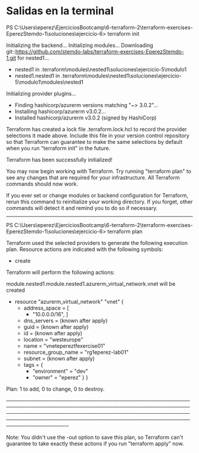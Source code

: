 # Salidas en la terminal

PS C:\Users\eperez\EjerciciosBootcamp\6-terraform-2\terraform-exercises-EperezStemdo-1\soluciones\ejercicio-6> terraform init

Initializing the backend...
Initializing modules...
Downloading git::https://github.com/stemdo-labs/terraform-exercises-EperezStemdo-1.git for nested1...
- nested1 in .terraform\modules\nested1\soluciones\ejercicio-5\modulo1
- nested1.nested1 in .terraform\modules\nested1\soluciones\ejercicio-5\modulo1\modules\nested1

Initializing provider plugins...
- Finding hashicorp/azurerm versions matching "~> 3.0.2"...
- Installing hashicorp/azurerm v3.0.2...
- Installed hashicorp/azurerm v3.0.2 (signed by HashiCorp)

Terraform has created a lock file .terraform.lock.hcl to record the provider
selections it made above. Include this file in your version control repository
so that Terraform can guarantee to make the same selections by default when
you run "terraform init" in the future.

Terraform has been successfully initialized!

You may now begin working with Terraform. Try running "terraform plan" to see
any changes that are required for your infrastructure. All Terraform commands
should now work.

If you ever set or change modules or backend configuration for Terraform,
rerun this command to reinitialize your working directory. If you forget, other
commands will detect it and remind you to do so if necessary.

______________________________________

PS C:\Users\eperez\EjerciciosBootcamp\6-terraform-2\terraform-exercises-EperezStemdo-1\soluciones\ejercicio-6> terraform plan

Terraform used the selected providers to generate the following execution plan. Resource actions are indicated with the following symbols:
  + create

Terraform will perform the following actions:

   module.nested1.module.nested1.azurerm_virtual_network.vnet will be created
  + resource "azurerm_virtual_network" "vnet" {
      + address_space       = [
          + "10.0.0.0/16",
        ]
      + dns_servers         = (known after apply)
      + guid                = (known after apply)
      + id                  = (known after apply)
      + location            = "westeurope"
      + name                = "vnetepereztfexercise01"
      + resource_group_name = "rg1eperez-lab01"
      + subnet              = (known after apply)
      + tags                = {
          + "environment" = "dev"
          + "owner"       = "eperez"
        }
    }

Plan: 1 to add, 0 to change, 0 to destroy.

───────────────────────────────────────────────────────────────────────────────────────────────────────────────────────────────────────────────────────────────────────────────────────────────────────────────────────── 

Note: You didn't use the -out option to save this plan, so Terraform can't guarantee to take exactly these actions if you run "terraform apply" now.